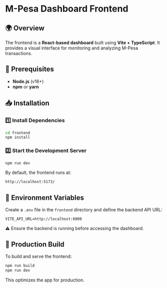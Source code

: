 # M-Pesa Dashboard Frontend

## 🌍 Overview
The frontend is a **React-based dashboard** built using **Vite + TypeScript**. It provides a visual interface for monitoring and analyzing M-Pesa transactions.

## 🔧 Prerequisites
- **Node.js** (v16+)
- **npm** or **yarn**

## 📥 Installation

### 1️⃣ Install Dependencies
```sh
cd frontend
npm install
```

### 2️⃣ Start the Development Server
```sh
npm run dev
```

By default, the frontend runs at:
```sh
http://localhost:5173/
```

## 🔑 Environment Variables
Create a `.env` file in the `frontend` directory and define the backend API URL:
```
VITE_API_URL=http://localhost:8000
```

⚠️ Ensure the backend is running before accessing the dashboard.

## 🚀 Production Build
To build and serve the frontend:
```sh
npm run build
npm run dev
```

This optimizes the app for production.
